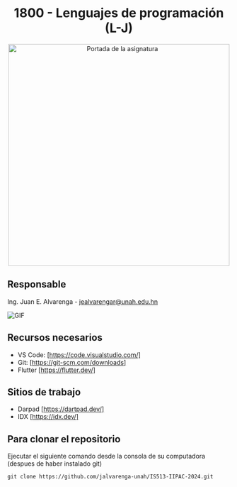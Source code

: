 
<div align="center">

  # 1800 - Lenguajes de programación (L-J)
  
  <img aling="right" src = "https://campusvirtual.unah.edu.hn/pluginfile.php/3058606/course/overviewfiles/Tarjeta%20de%20Visita%20Disen%CC%83ador%20Web%20Ilustrado%20Amarillo%20%281%29.png" alt="Portada de la asignatura" width=500/>
</div>

## Responsable

Ing. Juan E. Alvarenga - jealvarengar@unah.edu.hn

<img  alt="GIF" src="https://raw.githubusercontent.com/haoruilee/haoruilee/master/pic/pusheencode.gif" />

## Recursos necesarios

- VS Code: [https://code.visualstudio.com/]
- Git: [https://git-scm.com/downloads]
- Flutter [https://flutter.dev/]

## Sitios de trabajo

- Darpad [https://dartpad.dev/]
- IDX [https://idx.dev/]

## Para clonar el repositorio

Ejecutar el siguiente comando desde la consola de su computadora (despues de haber instalado git)

```
git clone https://github.com/jalvarenga-unah/IS513-IIPAC-2024.git
```
